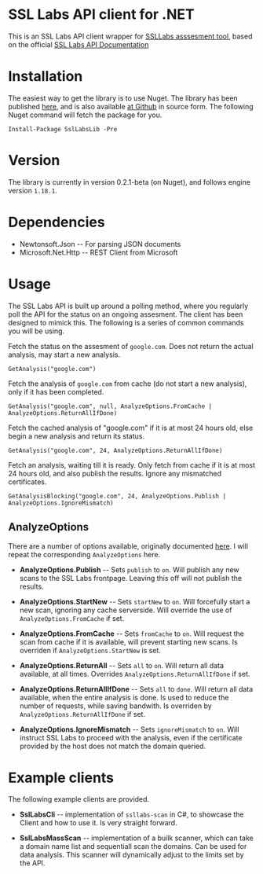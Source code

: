 # SSL Labs API client for .NET
This is an SSL Labs API client wrapper for [SSLLabs asssesment tool](https://www.ssllabs.com/), based on the official [SSL Labs API Documentation](https://github.com/ssllabs/ssllabs-scan/blob/stable/ssllabs-api-docs.md)

# Installation
The easiest way to get the library is to use Nuget. The library has been published [here](https://www.nuget.org/packages/SslLabsLib/), and is also available [at Github](https://github.com/LordMike/SslLabsLib) in source form. The following Nuget command will fetch the package for you.

    Install-Package SslLabsLib -Pre

# Version
The library is currently in version 0.2.1-beta (on Nuget), and follows engine version `1.18.1`.

# Dependencies

* Newtonsoft.Json -- For parsing JSON documents
* Microsoft.Net.Http -- REST Client from Microsoft

# Usage
The SSL Labs API is built up around a polling method, where you regularly poll the API for the status on an ongoing assesment. The client has been designed to mimick this. The following is a series of common commands you will be using.

Fetch the status on the assesment of `google.com`. Does not return the actual analysis, may start a new analysis.

    GetAnalysis("google.com")

Fetch the analysis of `google.com` from cache (do not start a new analysis), only if it has been completed.

    GetAnalysis("google.com", null, AnalyzeOptions.FromCache | AnalyzeOptions.ReturnAllIfDone)

Fetch the cached analysis of "google.com" if it is at most 24 hours old, else begin a new analysis and return its status.

    GetAnalysis("google.com", 24, AnalyzeOptions.ReturnAllIfDone)

Fetch an analysis, waiting till it is ready. Only fetch from cache if it is at most 24 hours old, and also publish the results. Ignore any mismatched certificates.

    GetAnalysisBlocking("google.com", 24, AnalyzeOptions.Publish | AnalyzeOptions.IgnoreMismatch)

## AnalyzeOptions
There are a number of options available, originally documented [here](https://github.com/ssllabs/ssllabs-scan/blob/stable/ssllabs-api-docs.md#invoke-assessment-and-check-progress). I will repeat the corresponding `AnalyzeOptions` here.

* **AnalyzeOptions.Publish** -- Sets `publish` to `on`. Will publish any new scans to the SSL Labs frontpage. Leaving this off will not publish the results.

* **AnalyzeOptions.StartNew** -- Sets `startNew` to `on`. Will forcefully start a new scan, ignoring any cache serverside. Will override the use of `AnalyzeOptions.FromCache` if set.

* **AnalyzeOptions.FromCache** -- Sets `fromCache` to `on`. Will request the scan from cache if it is available, will prevent starting new scans. Is overriden if `AnalyzeOptions.StartNew` is set.

* **AnalyzeOptions.ReturnAll** -- Sets `all` to `on`. Will return all data available, at all times. Overrides `AnalyzeOptions.ReturnAllIfDone` if set.

* **AnalyzeOptions.ReturnAllIfDone** -- Sets `all` to `done`. Will return all data available, when the entire analysis is done. Is used to reduce the number of requests, while saving bandwith. Is overriden by `AnalyzeOptions.ReturnAllIfDone` if set.

* **AnalyzeOptions.IgnoreMismatch** -- Sets `ignoreMismatch` to `on`. Will instruct SSL Labs to proceed with the analysis, even if the certificate provided by the host does not match the domain queried.

# Example clients
The following example clients are provided.

* **SslLabsCli** -- implementation of `ssllabs-scan` in C#, to showcase the Client and how to use it. Is very straight forward.

* **SslLabsMassScan** -- implementation of a builk scanner, which can take a domain name list and sequentiall scan the domains. Can be used for data analysis. This scanner will dynamically adjust to the limits set by the API.
